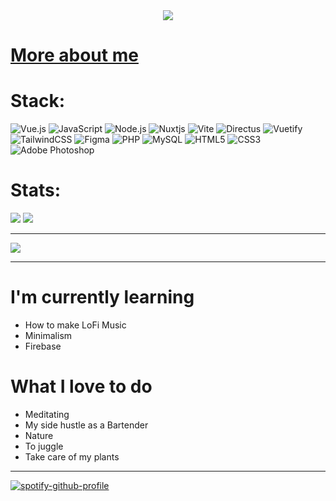 
<div align="center" class="gif">
  <img align="center" src="https://media.giphy.com/media/3o7TKuAfCHifvPdcxG/giphy.gif">
</div>


# [More about me](https://www.pascal-koop.dev "pascal porfolio page")

# Stack:
![Vue.js](https://img.shields.io/badge/vuejs-%2335495e.svg?style=for-the-badge&logo=vuedotjs&logoColor=%234FC08D)
![JavaScript](https://img.shields.io/static/v1?style=for-the-badge&message=JavaScript&color=222222&logo=JavaScript&logoColor=F7DF1E&label=)
![Node.js](https://img.shields.io/badge/Node.js-43853D?style=for-the-badge&logo=node.js&logoColor=white)
![Nuxtjs](https://img.shields.io/badge/Nuxt-002E3B?style=for-the-badge&logo=nuxtdotjs&logoColor=#00DC82)
![Vite](https://img.shields.io/badge/vite-%23646CFF.svg?style=for-the-badge&logo=vite&logoColor=white)
![Directus](https://img.shields.io/badge/directus-%2364f.svg?style=for-the-badge&logo=directus&logoColor=white)
![Vuetify](https://img.shields.io/badge/Vuetify-1867C0?style=for-the-badge&logo=vuetify&logoColor=AEDDFF)
![TailwindCSS](https://img.shields.io/badge/tailwindcss-%2338B2AC.svg?style=for-the-badge&logo=tailwind-css&logoColor=white)
![Figma](https://img.shields.io/static/v1?style=for-the-badge&message=Figma&color=F24E1E&logo=Figma&logoColor=FFFFFF&label=)
![PHP](https://img.shields.io/static/v1?style=for-the-badge&message=PHP&color=777BB4&logo=PHP&logoColor=FFFFFF&label=)
![MySQL](https://img.shields.io/static/v1?style=for-the-badge&message=MySQL&color=4479A1&logo=MySQL&logoColor=FFFFFF&label=)
![HTML5](https://img.shields.io/static/v1?style=for-the-badge&message=HTML5&color=E34F26&logo=HTML5&logoColor=FFFFFF&label=)
![CSS3](https://img.shields.io/static/v1?style=for-the-badge&message=CSS3&color=1572B6&logo=CSS3&logoColor=FFFFFF&label=)
![Adobe Photoshop](https://img.shields.io/static/v1?style=for-the-badge&message=Adobe+Photoshop&color=31A8FF&logo=Adobe+Photoshop&logoColor=FFFFFF&label=)


# Stats:
![](https://github-readme-stats.vercel.app/api?username=pascal-koop&theme=dark&hide_border=true&include_all_commits=false&count_private=false)
![](https://github-readme-stats.vercel.app/api/top-langs/?username=pascal-koop&theme=dark&hide_border=true&include_all_commits=false&count_private=false&layout=compact)

---
[![](https://visitcount.itsvg.in/api?id=pascal-koop&icon=5&color=0)](https://visitcount.itsvg.in)

---

# I'm currently learning
  - How to make LoFi Music 
  - Minimalism 
  - Firebase 

# What I love to do
 - Meditating 
 - My side hustle as a Bartender
 - Nature 
 - To juggle
 - Take care of my plants

---
[![spotify-github-profile](https://spotify-github-profile.vercel.app/api/view?uid=ybm7ciobc1zriw7wua8sbbv7p&cover_image=true&theme=default&show_offline=false&bar_color=66db9f)](https://spotify-github-profile.vercel.app/api/view?uid=ybm7ciobc1zriw7wua8sbbv7p&redirect=true)


